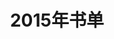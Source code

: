 ---
layout: book
title: 2015年书单
category: 阅读
keywords: 书单，2015
books: 
    - title: 月亮与六便士
      status: 已读
      author: 【英】毛姆
      publisher: 上海译文出版社
      language: 中文
      link: http://book.douban.com/subject/4123116/
      cover: http://img4.douban.com/lpic/s4047946.jpg
      description: 思特里克兰德的追求能有几人懂?思特里克兰德才是一个纯粹的人。
    - title: 射雕英雄传
      status: 已读
      author: 金庸
      publisher: 生活.读书.新知三联书店
      language: 中文
      link: http://book.douban.com/subject/1789837/
      cover: http://img4.douban.com/lpic/s2361078.jpg
      description: 
    - title: 天龙八部
      status: 已读
      author: 金庸
      publisher: 生活.读书.新知三联书店
      language: 中文
      link: http://book.douban.com/subject/1255625/
      cover: http://img4.douban.com/lpic/s23632058.jpg
      description: 结尾有些仓促了
    - title: 活着
      status: 已读
      author: 余华
      publisher: 南海出版公司
      language: 中文
      link: http://book.douban.com/subject/1082154/
      cover: http://img3.douban.com/lpic/s23836852.jpg
      description: 底层人物的写照
    - title: 西游记
      status: 已读
      author: 吴承恩
      publisher: 岳麓书社
      language: 中文
      link: http://book.douban.com/subject/1061803/
      cover: http://img3.douban.com/lpic/s9125702.jpg
      description: 与电视剧很不一样！
    - title: 李清照词集
      status: 已读
      author: 李清照
      publisher: 上海古籍出版社
      language: 中文
      link: http://book.douban.com/subject/3993399/
      cover: http://img4.douban.com/lpic/s3952436.jpg
      description: 其才思，令人钦慕！
    - title: 三侠五义
      status: 已读
      author: （清）石玉昆 
      publisher: 华夏出版社
      language: 中文
      link: http://book.douban.com/subject/1261296/
      cover: http://img4.douban.com/lpic/s1305488.jpg
      description: 济危扶困多侠义，惩恶扬善需包公
    - title: 撒哈拉的故事
      status: 已读
      author: 三毛 
      publisher: 北京十月文艺出版社
      language: 中文
      link: http://book.douban.com/subject/6710437/
      cover: http://img3.douban.com/lpic/s6780941.jpg
      description: 沙漠里的人与事，读来竟有悲戚之感
    - title: 雨季不再来
      status: 已读
      author: 三毛 
      publisher: 北京十月文艺出版社
      language: 中文
      link: http://book.douban.com/subject/2136140/
      cover: http://img4.doubanio.com/lpic/s2563279.jpg
      description: 感觉年少的三毛与长大后的三毛实在是大大的不同，不知何时开始变化的呢
    - title: 万水千山走遍
      status: 已读
      author: 三毛 
      publisher: 北京十月文艺出版社
      language: 中文
      link: http://book.douban.com/subject/2136133/
      cover: http://img3.douban.com/lpic/s2563272.jpg
      description: 南美洲游记，南美洲的风俗记录
    - title: 梦里花落知多少
      status: 已读
      author: 三毛 
      publisher: 北京十月文艺出版社
      language: 中文
      link: http://book.douban.com/subject/2070844/
      cover: http://img3.douban.com/lpic/s2393243.jpg
      description: 人生如梦，落花总无情
    - title: 小王子
      status: 已读
      author: 安东尼·德·圣-埃克苏佩里  梅思繁 译
      publisher: 中央广播电视大学出版社
      language: 中英文
      link: http://book.douban.com/subject/26647054/
      cover: http://img3.douban.com/lpic/s28322662.jpg
      description: 
---